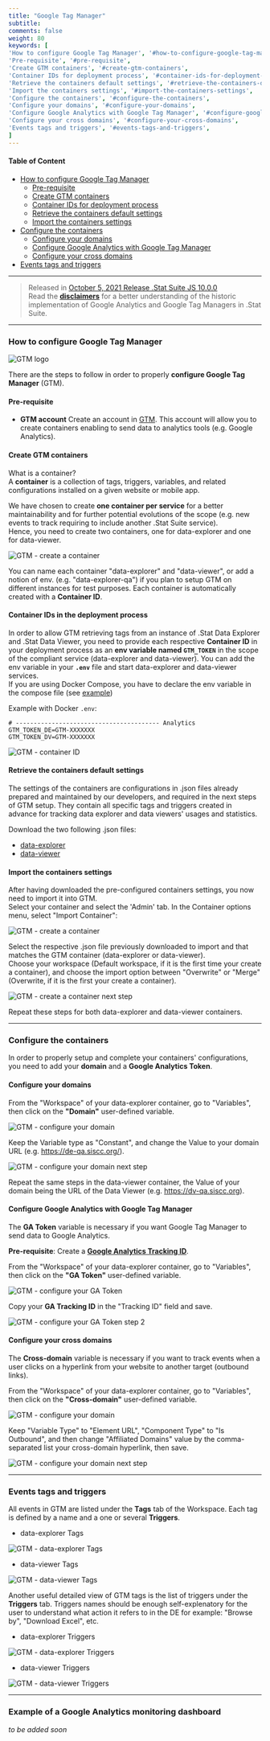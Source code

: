 ```yaml
---
title: "Google Tag Manager"
subtitle: 
comments: false
weight: 80
keywords: [
'How to configure Google Tag Manager', '#how-to-configure-google-tag-manager',
'Pre-requisite', '#pre-requisite',
'Create GTM containers', '#create-gtm-containers',
'Container IDs for deployment process', '#container-ids-for-deployment-process',
'Retrieve the containers default settings', '#retrieve-the-containers-default-settings',
'Import the containers settings', '#import-the-containers-settings',
'Configure the containers', '#configure-the-containers',
'Configure your domains', '#configure-your-domains',
'Configure Google Analytics with Google Tag Manager', '#configure-google-analytics-with-google-tag-manager',
'Configure your cross domains', '#configure-your-cross-domains',
'Events tags and triggers', '#events-tags-and-triggers',
]
---
```


#### Table of Content
- [How to configure Google Tag Manager](#how-to-configure-google-tag-manager)
  - [Pre-requisite](#pre-requisite)
  - [Create GTM containers](#create-gtm-containers)
  - [Container IDs for deployment process](#container-ids-for-deployment-process)
  - [Retrieve the containers default settings](#retrieve-the-containers-default-settings)
  - [Import the containers settings](#import-the-containers-settings)
- [Configure the containers](#configure-the-containers)
  - [Configure your domains](#configure-your-domains)
  - [Configure Google Analytics with Google Tag Manager](#configure-google-analytics-with-google-tag-manager)
  - [Configure your cross domains](#configure-your-cross-domains)
- [Events tags and triggers](#events-tags-and-triggers)

---

> Released in [October 5, 2021 Release .Stat Suite JS 10.0.0](https://sis-cc.gitlab.io/dotstatsuite-documentation/changelog/#october-5-2021)  
> Read the **[disclaimers](https://sis-cc.gitlab.io/dotstatsuite-documentation/configurations/de-analytics/)** for a better understanding of the historic implementation of Google Analytics and Google Tag Managers in .Stat Suite.

---

### How to configure Google Tag Manager

![GTM logo](/dotstatsuite-documentation/images/googletagmanager-logo.png)

There are the steps to follow in order to properly **configure Google Tag Manager** (GTM).

#### Pre-requisite
  - **GTM account**
Create an account in [GTM](https://tagmanager.google.com). This account will allow you to create containers enabling to send data to analytics tools (e.g. Google Analytics).

#### Create GTM containers
What is a container?   
A **container** is a collection of tags, triggers, variables, and related configurations installed on a given website or mobile app.

We have chosen to create **one container per service** for a better maintainability and for further potential evolutions of the scope (e.g. new events to track requiring to include another .Stat Suite service).  
Hence, you need to create two containers, one for data-explorer and one for data-viewer.

![GTM - create a container](/dotstatsuite-documentation/images/gtm-create-container.png)

You can name each container "data-explorer" and "data-viewer", or add a notion of env. (e.g. "data-explorer-qa") if you plan to setup GTM on different instances for test purposes. Each container is automatically created with a **Container ID**.

#### Container IDs in the deployment process
In order to allow GTM retrieving tags from an instance of .Stat Data Explorer and .Stat Data Viewer, you need to provide each respective  **Container ID** in your deployment process as an **env variable named `GTM_TOKEN`** in the scope of the compliant service (data-explorer and data-viewer). You can add the env variable in your **`.env`** file and start data-explorer and data-viewer services.  
If you are using Docker Compose, you have to declare the env variable in the compose file (see [example](https://gitlab.com/sis-cc/.stat-suite/dotstatsuite-docker-compose/-/blob/master/demo/.env))

Example with Docker `.env`:

```
# ---------------------------------------- Analytics
GTM_TOKEN_DE=GTM-XXXXXXX
GTM_TOKEN_DV=GTM-XXXXXXX
```

![GTM - container ID](/dotstatsuite-documentation/images/gtm-container-id.png)

#### Retrieve the containers default settings
The settings of the containers are configurations in .json files already prepared and maintained by our developers, and required in the next steps of GTM setup. They contain all specific tags and triggers created in advance for tracking data explorer and data viewers' usages and statistics.

Download  the two following .json files:
  - <a href="/dotstatsuite-documentation/assets/GTM-template/gtm-data-explorer.json" download>data-explorer</a>
  - <a href="/dotstatsuite-documentation/assets/GTM-template/gtm-data-viewer.json" download>data-viewer</a>

#### Import the containers settings
After having downloaded the pre-configured containers settings, you now need to import it into GTM.  
Select your container and select the 'Admin' tab. In the Container options menu, select "Import Container":

![GTM - create a container](/dotstatsuite-documentation/images/gtm-import-container.png)   

Select the respective .json file previously downloaded to import and that matches the GTM container (data-explorer or data-viewer).  
Choose your workspace (Default workspace, if it is the first time your create a container), and choose the import option between "Overwrite" or "Merge" (Overwrite, if it is the first your create a container).

![GTM - create a container next step](/dotstatsuite-documentation/images/gtm-import-container-next-1.png)  

Repeat these steps for both data-explorer and data-viewer containers.

---

### Configure the containers
In order to properly setup and complete your containers' configurations, you need to add your **domain** and a **Google Analytics Token**.

#### Configure your domains
From the "Workspace" of your data-explorer container, go to "Variables", then click on the **"Domain"** user-defined variable.

![GTM - configure your domain](/dotstatsuite-documentation/images/gtm-ga-domain.png)  

Keep the Variable type as "Constant", and change the Value to your domain URL (e.g. https://de-qa.siscc.org/).

![GTM - configure your domain next step](/dotstatsuite-documentation/images/gtm-ga-token-next-step0.png)  

Repeat the same steps in the data-viewer container, the Value of your domain being the URL of the Data Viewer (e.g. https://dv-qa.siscc.org).

#### Configure Google Analytics with Google Tag Manager
The **GA Token** variable is necessary if you want Google Tag Manager to send data to Google Analytics.

**Pre-requisite**: Create a **[Google Analytics Tracking ID](https://support.google.com/analytics/answer/1008080?hl=en)**.

From the "Workspace" of your data-explorer container, go to "Variables", then click on the **"GA Token"** user-defined variable.

![GTM - configure your GA Token](/dotstatsuite-documentation/images/gtm-ga-token.png)

Copy your **GA Tracking ID** in the "Tracking ID" field and save.

![GTM - configure your GA Token step 2](/dotstatsuite-documentation/images/gtm-ga-token-step2.png)

#### Configure your cross domains
The **Cross-domain** variable is necessary if you want to track events when a user clicks on a hyperlink from your website to another target (outbound links).

From the "Workspace" of your data-explorer container, go to "Variables", then click on the **"Cross-domain"** user-defined variable.

![GTM - configure your domain](/dotstatsuite-documentation/images/gtm-ga-cross-domain.png)  

Keep "Variable Type" to "Element URL", "Component Type" to "Is Outbound", and then change "Affiliated Domains" value by the comma-separated list your cross-domain hyperlink, then save.

![GTM - configure your domain next step](/dotstatsuite-documentation/images/gtm-ga-cross-domain-next-step0.png)  

---

### Events tags and triggers
All events in GTM are listed under the **Tags** tab of the Workspace. Each tag is defined by a name and a one or several **Triggers**.

- data-explorer Tags

![GTM - data-explorer Tags](/dotstatsuite-documentation/images/gtm-data-explorer-tags.png)

- data-viewer Tags

![GTM - data-viewer Tags](/dotstatsuite-documentation/images/gtm-data-viewer-tags.png)

Another useful detailed view of GTM tags is the list of triggers under the **Triggers** tab. Triggers names should be enough self-explenatory for the user to understand what action it refers to in the DE for example: "Browse by", "Download Excel", etc.

- data-explorer Triggers

![GTM - data-explorer Triggers](/dotstatsuite-documentation/images/gtm-data-explorer-triggers.png)

- data-viewer Triggers

![GTM - data-viewer Triggers](/dotstatsuite-documentation/images/gtm-data-viewer-triggers.png)

---

### Example of a Google Analytics monitoring dashboard
*to be added soon*

